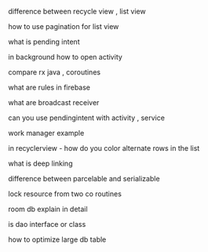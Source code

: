 
difference between recycle view , list view 

how to use pagination for list view 

what is pending intent 

in background how to open activity 

compare rx java , coroutines

what are rules in firebase

what are broadcast receiver 

can you use pendingintent with activity , service 

work manager example

in recyclerview - how do you color alternate rows in the list

what is deep linking

difference between parcelable and serializable

lock resource from two co routines

room db explain in detail 

is dao interface or class

how to optimize large db table 







